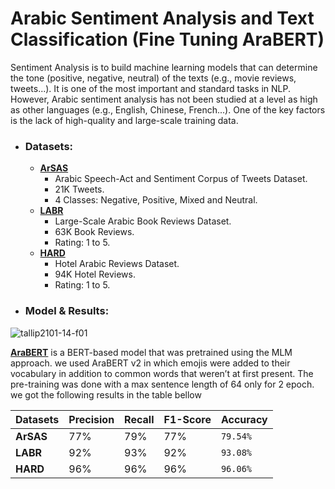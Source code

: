 # Arabic Sentiment Analysis and Text Classification (Fine Tuning AraBERT)
Sentiment Analysis is to build machine learning models that can determine the tone (positive, negative, neutral) of the texts (e.g., movie reviews, tweets...). It is one of the most important and standard tasks in NLP. However, Arabic sentiment analysis has not been studied at a level as high as other languages (e.g., English, Chinese, French...). One of the key factors is the lack of high-quality and large-scale training data.
    
- ### Datasets:
  - **[ArSAS](https://homepages.inf.ed.ac.uk/wmagdy/resources.htm)**
    - Arabic Speech-Act and Sentiment Corpus of Tweets Dataset.
    - 21K Tweets.
    - 4 Classes: Negative, Positive, Mixed and Neutral.
  - **[LABR](https://github.com/mohamedadaly/LABR)**
    - Large-Scale Arabic Book Reviews Dataset.
    - 63K Book Reviews.
    - Rating: 1 to 5.
  - **[HARD](https://github.com/elnagara/HARD-Arabic-Dataset)**
    - Hotel Arabic Reviews Dataset.
    - 94K Hotel Reviews.
    - Rating: 1 to 5.

- ### Model & Results:
 
![tallip2101-14-f01](https://user-images.githubusercontent.com/45196964/215270340-67d699d1-4f72-43d3-9e0e-f48331c5267b.jpg)

**[AraBERT](https://github.com/aub-mind/arabert/tree/master/arabert)** is a BERT-based model that was pretrained using the MLM approach. we used AraBERT v2 in which emojis were added to their vocabulary in addition to common words that weren’t at first present. The pre-training was done with a max sentence length of 64 only for 2 epoch. we got the following results in the table bellow

| Datasets  | Precision | Recall | F1-Score | **Accuracy** |
| --------- | --------- | ------ | -------- | ------------ |
| **ArSAS** | 77%       | 79%    | 77%      | `79.54%`     |
| **LABR**  | 92%       | 93%    | 92%      | `93.08%`     |
| **HARD**  | 96%       | 96%    | 96%      | `96.06%`     |
